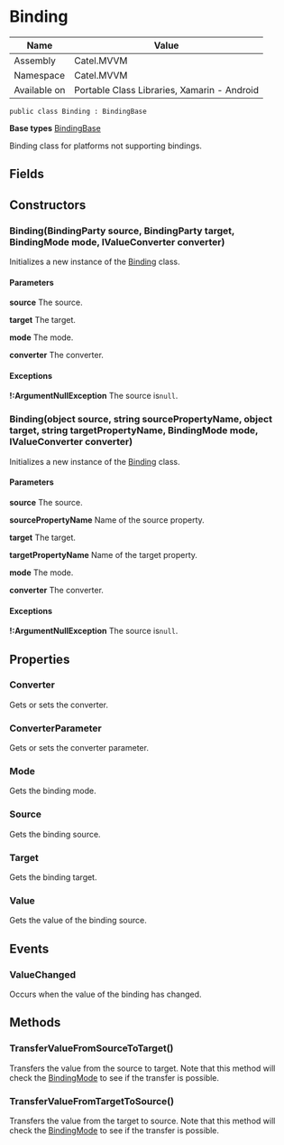 

# Binding

Name|Value
---|---
Assembly|Catel.MVVM
Namespace|Catel.MVVM
Available on|Portable Class Libraries, Xamarin - Android

```
public class Binding : BindingBase
```

**Base types**
[BindingBase](/Catel.MVVM\Catel\MVVM\BindingBase.md)


Binding class for platforms not supporting bindings.



## Fields

## Constructors

### Binding(BindingParty source, BindingParty target, BindingMode mode, IValueConverter converter)

Initializes a new instance of the [Binding](#) class.

#### Parameters

**source**
The source.

**target**
The target.

**mode**
The mode.

**converter**
The converter.

#### Exceptions

**!:ArgumentNullException**
The source is`null`.



### Binding(object source, string sourcePropertyName, object target, string targetPropertyName, BindingMode mode, IValueConverter converter)

Initializes a new instance of the [Binding](#) class.

#### Parameters

**source**
The source.

**sourcePropertyName**
Name of the source property.

**target**
The target.

**targetPropertyName**
Name of the target property.

**mode**
The mode.

**converter**
The converter.

#### Exceptions

**!:ArgumentNullException**
The source is`null`.



## Properties

### Converter

Gets or sets the converter.



### ConverterParameter

Gets or sets the converter parameter.



### Mode

Gets the binding mode.



### Source

Gets the binding source.



### Target

Gets the binding target.



### Value

Gets the value of the binding source.



## Events

### ValueChanged

Occurs when the value of the binding has changed.



## Methods

### TransferValueFromSourceToTarget()

Transfers the value from the source to target. Note that this method will check the [BindingMode](#) to see if the transfer is possible.



### TransferValueFromTargetToSource()

Transfers the value from the target to source. Note that this method will check the [BindingMode](#) to see if the transfer is possible.



